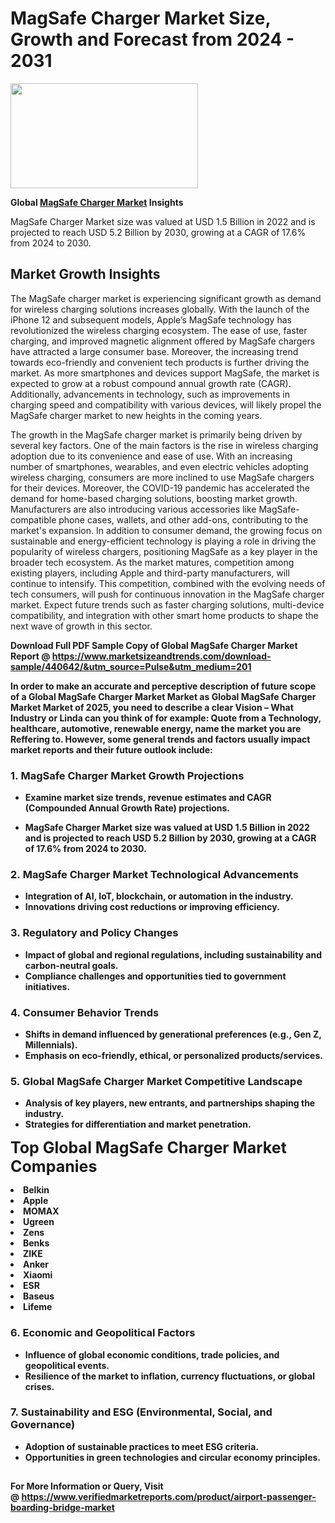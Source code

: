 <H1>MagSafe Charger Market Size, Growth and Forecast from 2024 - 2031</H1><img class="aligncenter size-medium wp-image-584254" src="https://thirdeyenews.in/wp-content/uploads/2024/09/Global-Market-Research-300x168.jpeg" alt="" width="300" height="168" /><p><strong>Global&nbsp;<a href="https://www.marketsizeandtrends.com/download-sample/440642/&amp;utm_source=Pulse&amp;utm_medium=201">MagSafe Charger Market</a> Insights</strong></p><p>MagSafe Charger Market size was valued at USD 1.5 Billion in 2022 and is projected to reach USD 5.2 Billion by 2030, growing at a CAGR of 17.6% from 2024 to 2030.</p><p><h2>Market Growth Insights</h2> <p>The MagSafe charger market is experiencing significant growth as demand for wireless charging solutions increases globally. With the launch of the iPhone 12 and subsequent models, Apple’s MagSafe technology has revolutionized the wireless charging ecosystem. The ease of use, faster charging, and improved magnetic alignment offered by MagSafe chargers have attracted a large consumer base. Moreover, the increasing trend towards eco-friendly and convenient tech products is further driving the market. As more smartphones and devices support MagSafe, the market is expected to grow at a robust compound annual growth rate (CAGR). Additionally, advancements in technology, such as improvements in charging speed and compatibility with various devices, will likely propel the MagSafe charger market to new heights in the coming years.</p> <p><strong></strong></p> <p>The growth in the MagSafe charger market is primarily being driven by several key factors. One of the main factors is the rise in wireless charging adoption due to its convenience and ease of use. With an increasing number of smartphones, wearables, and even electric vehicles adopting wireless charging, consumers are more inclined to use MagSafe chargers for their devices. Moreover, the COVID-19 pandemic has accelerated the demand for home-based charging solutions, boosting market growth. Manufacturers are also introducing various accessories like MagSafe-compatible phone cases, wallets, and other add-ons, contributing to the market's expansion. In addition to consumer demand, the growing focus on sustainable and energy-efficient technology is playing a role in driving the popularity of wireless chargers, positioning MagSafe as a key player in the broader tech ecosystem. As the market matures, competition among existing players, including Apple and third-party manufacturers, will continue to intensify. This competition, combined with the evolving needs of tech consumers, will push for continuous innovation in the MagSafe charger market. Expect future trends such as faster charging solutions, multi-device compatibility, and integration with other smart home products to shape the next wave of growth in this sector.</p> <p><strong></p><p><span class=""><strong>Download Full PDF Sample Copy of Global MagSafe Charger Market Report</strong> @ <a href="https://www.marketsizeandtrends.com/download-sample/440642/&amp;utm_source=Pulse&amp;utm_medium=201" target="_blank">https://www.marketsizeandtrends.com/download-sample/440642/&amp;utm_source=Pulse&amp;utm_medium=201</a></span></p><p>In order to make an accurate and perceptive description of future scope of a Global&nbsp;MagSafe Charger Market Market as Global&nbsp;MagSafe Charger Market Market of 2025, you need to describe a clear Vision &ndash; What Industry or Linda can you think of for example: Quote from a Technology, healthcare, automotive, renewable energy, name the market you are Reffering to. However, some general trends and factors usually impact market reports and their future outlook include:</p><h3>1.&nbsp;<strong>MagSafe Charger Market Growth Projections</strong></h3><ul><li>Examine market size trends, revenue estimates and CAGR (Compounded Annual Growth Rate) projections.</li><li><p>MagSafe Charger Market size was valued at USD 1.5 Billion in 2022 and is projected to reach USD 5.2 Billion by 2030, growing at a CAGR of 17.6% from 2024 to 2030.</p></li></ul><h3>2.&nbsp;<strong>MagSafe Charger Market Technological Advancements</strong></h3><ul><li>Integration of AI, IoT, blockchain, or automation in the industry.</li><li>Innovations driving cost reductions or improving efficiency.</li></ul><h3>3.&nbsp;<strong>Regulatory and Policy Changes</strong></h3><ul><li>Impact of global and regional regulations, including sustainability and carbon-neutral goals.</li><li>Compliance challenges and opportunities tied to government initiatives.</li></ul><h3>4.&nbsp;<strong>Consumer Behavior Trends</strong></h3><ul><li>Shifts in demand influenced by generational preferences (e.g., Gen Z, Millennials).</li><li>Emphasis on eco-friendly, ethical, or personalized products/services.</li></ul><h3>5.&nbsp;<strong>Global MagSafe Charger Market Competitive Landscape</strong></h3><ul><li>Analysis of key players, new entrants, and partnerships shaping the industry.</li><li>Strategies for differentiation and market penetration.</li></ul><p data-pm-slice="1 1 []"><span style="color: inherit; font-family: inherit; font-size: 25px;">Top Global MagSafe Charger Market Companies</span></p><div class="" data-test-id=""><p><li>Belkin</li><li> Apple</li><li> MOMAX</li><li> Ugreen</li><li> Zens</li><li> Benks</li><li> ZIKE</li><li> Anker</li><li> Xiaomi</li><li> ESR</li><li> Baseus</li><li> Lifeme</li></p></div><h3>6.&nbsp;<strong>Economic and Geopolitical Factors</strong></h3><ul><li>Influence of global economic conditions, trade policies, and geopolitical events.</li><li>Resilience of the market to inflation, currency fluctuations, or global crises.</li></ul><h3>7.&nbsp;<strong>Sustainability and ESG (Environmental, Social, and Governance)</strong></h3><ul><li>Adoption of sustainable practices to meet ESG criteria.</li><li>Opportunities in green technologies and circular economy principles.</li></ul><h2><strong style="font-size: 14px;">For More Information or Query, Visit @&nbsp;</strong><a style="background-color: #ffffff; font-size: 14px;" href="https://www.marketsizeandtrends.com/report/magsafe-charger-market/" target="_blank">https://www.verifiedmarketreports.com/product/airport-passenger-boarding-bridge-market</a></h2>
